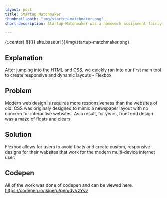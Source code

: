 ```yaml
---
layout: post
title: Startup Matchmaker
thumbnail-path: "img/startup-matchmaker.png"
short-description: Startup Matchmaker was a homework assignment fairly early into the course to review HTML, CSS layouts and Flexbox.

---
```


{:.center}
![]({{ site.baseurl }}/img/startup-matchmaker.png)

## Explanation

After jumping into the HTML and CSS, we quickly ran into our first main tool to create responsive and dynamic layouts - Flexbox

## Problem

Modern web design is requires more responsiveness than the websites of old. CSS was originaly designed to mimic a newspaper layout with no concern for interactive websites. 
As a result, for years, front end design was a maze of floats and clears.

## Solution

Flexbox allows for users to avoid floats and create custom, responsive designs for their websites that work for the modern multi-device internet user.

## Codepen

All of the work was done of codepen and can be viewed here.
https://codepen.io/Ikiperu/pen/dyVzYvy


